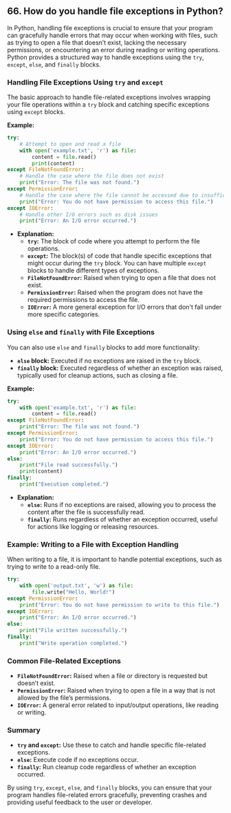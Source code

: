 ## 66. How do you handle file exceptions in Python?


In Python, handling file exceptions is crucial to ensure that your program can gracefully handle errors that may occur when working with files, such as trying to open a file that doesn’t exist, lacking the necessary permissions, or encountering an error during reading or writing operations. Python provides a structured way to handle exceptions using the `try`, `except`, `else`, and `finally` blocks.

### Handling File Exceptions Using `try` and `except`

The basic approach to handle file-related exceptions involves wrapping your file operations within a `try` block and catching specific exceptions using `except` blocks.

**Example:**

```python
try:
    # Attempt to open and read a file
    with open('example.txt', 'r') as file:
        content = file.read()
        print(content)
except FileNotFoundError:
    # Handle the case where the file does not exist
    print("Error: The file was not found.")
except PermissionError:
    # Handle the case where the file cannot be accessed due to insufficient permissions
    print("Error: You do not have permission to access this file.")
except IOError:
    # Handle other I/O errors such as disk issues
    print("Error: An I/O error occurred.")
```

- **Explanation:**
  - **`try`:** The block of code where you attempt to perform the file operations.
  - **`except`:** The block(s) of code that handle specific exceptions that might occur during the `try` block. You can have multiple `except` blocks to handle different types of exceptions.
  - **`FileNotFoundError`:** Raised when trying to open a file that does not exist.
  - **`PermissionError`:** Raised when the program does not have the required permissions to access the file.
  - **`IOError`:** A more general exception for I/O errors that don't fall under more specific categories.

### Using `else` and `finally` with File Exceptions

You can also use `else` and `finally` blocks to add more functionality:

- **`else` block:** Executed if no exceptions are raised in the `try` block.
- **`finally` block:** Executed regardless of whether an exception was raised, typically used for cleanup actions, such as closing a file.

**Example:**

```python
try:
    with open('example.txt', 'r') as file:
        content = file.read()
except FileNotFoundError:
    print("Error: The file was not found.")
except PermissionError:
    print("Error: You do not have permission to access this file.")
except IOError:
    print("Error: An I/O error occurred.")
else:
    print("File read successfully.")
    print(content)
finally:
    print("Execution completed.")
```

- **Explanation:**
  - **`else`:** Runs if no exceptions are raised, allowing you to process the content after the file is successfully read.
  - **`finally`:** Runs regardless of whether an exception occurred, useful for actions like logging or releasing resources.

### Example: Writing to a File with Exception Handling

When writing to a file, it is important to handle potential exceptions, such as trying to write to a read-only file.

```python
try:
    with open('output.txt', 'w') as file:
        file.write("Hello, World!")
except PermissionError:
    print("Error: You do not have permission to write to this file.")
except IOError:
    print("Error: An I/O error occurred.")
else:
    print("File written successfully.")
finally:
    print("Write operation completed.")
```

### Common File-Related Exceptions

- **`FileNotFoundError`:** Raised when a file or directory is requested but doesn’t exist.
- **`PermissionError`:** Raised when trying to open a file in a way that is not allowed by the file’s permissions.
- **`IOError`:** A general error related to input/output operations, like reading or writing.

### Summary

- **`try` and `except`:** Use these to catch and handle specific file-related exceptions.
- **`else`:** Execute code if no exceptions occur.
- **`finally`:** Run cleanup code regardless of whether an exception occurred.

By using `try`, `except`, `else`, and `finally` blocks, you can ensure that your program handles file-related errors gracefully, preventing crashes and providing useful feedback to the user or developer.